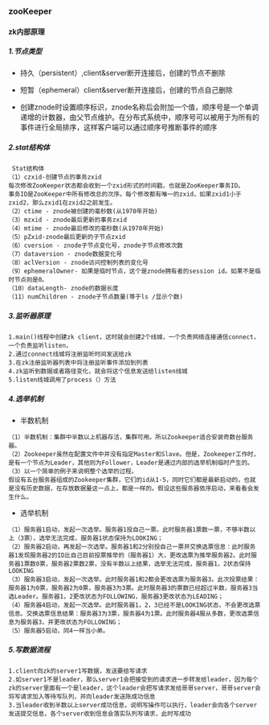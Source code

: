 ### zooKeeper

#### zk内部原理

##### 1.节点类型

* 持久（persistent）,client&server断开连接后，创建的节点不删除
* 短暂（ephemeral）client&server断开连接后，创建的节点自己删除

* 创建znode时设置顺序标识，znode名称后会附加一个值，顺序号是一个单调递增的计数器，由父节点维护。在分布式系统中，顺序号可以被用于为所有的事件进行全局排序，这样客户端可以通过顺序号推断事件的顺序

##### 2.stat结构体

```
 Stat结构体
（1）czxid-创建节点的事务zxid
每次修改ZooKeeper状态都会收到一个zxid形式的时间戳，也就是ZooKeeper事务ID。
事务ID是ZooKeeper中所有修改总的次序。每个修改都有唯一的zxid，如果zxid1小于zxid2，那么zxid1在zxid2之前发生。
（2）ctime - znode被创建的毫秒数(从1970年开始)
（3）mzxid - znode最后更新的事务zxid
（4）mtime - znode最后修改的毫秒数(从1970年开始)
（5）pZxid-znode最后更新的子节点zxid
（6）cversion - znode子节点变化号，znode子节点修改次数
（7）dataversion - znode数据变化号
（8）aclVersion - znode访问控制列表的变化号
（9）ephemeralOwner- 如果是临时节点，这个是znode拥有者的session id。如果不是临时节点则是0。
（10）dataLength- znode的数据长度
（11）numChildren - znode子节点数量(等于ls /显示个数)

```

##### 3.监听器原理

```
1.main()线程中创建zk client，这时就会创建2个线城，一个负责网络连接通信connect，一个负责监听listen，
2.通过connect线城将注册监听时间发送给zk
3.在zk注册监听器列表中将注册监听事件添加到列表
4.zk监听到数据或者路径变化，就会将这个信息发送给listen线城
5.listen线城调用了process（）方法
```

##### 4.选举机制

* 半数机制

```
（1）半数机制：集群中半数以上机器存活，集群可用。所以Zookeeper适合安装奇数台服务器。
（2）Zookeeper虽然在配置文件中并没有指定Master和Slave。但是，Zookeeper工作时，是有一个节点为Leader，其他则为Follower，Leader是通过内部的选举机制临时产生的。
（3）以一个简单的例子来说明整个选举的过程。
假设有五台服务器组成的Zookeeper集群，它们的id从1-5，同时它们都是最新启动的，也就是没有历史数据，在存放数据量这一点上，都是一样的。假设这些服务器依序启动，来看看会发生什么。

```

* 选举机制

```
（1）服务器1启动，发起一次选举。服务器1投自己一票。此时服务器1票数一票，不够半数以上（3票），选举无法完成，服务器1状态保持为LOOKING；
（2）服务器2启动，再发起一次选举。服务器1和2分别投自己一票并交换选票信息：此时服务器1发现服务器2的ID比自己目前投票推举的（服务器1）大，更改选票为推举服务器2。此时服务器1票数0票，服务器2票数2票，没有半数以上结果，选举无法完成，服务器1，2状态保持LOOKING
（3）服务器3启动，发起一次选举。此时服务器1和2都会更改选票为服务器3。此次投票结果：服务器1为0票，服务器2为0票，服务器3为3票。此时服务器3的票数已经超过半数，服务器3当选Leader。服务器1，2更改状态为FOLLOWING，服务器3更改状态为LEADING；
（4）服务器4启动，发起一次选举。此时服务器1，2，3已经不是LOOKING状态，不会更改选票信息。交换选票信息结果：服务器3为3票，服务器4为1票。此时服务器4服从多数，更改选票信息为服务器3，并更改状态为FOLLOWING；
（5）服务器5启动，同4一样当小弟。

```

##### 5.写数据流程

```
1.client向zk的server1写数据，发送要给写请求
2.如server1不是leader，那么server1会把接受到的请求进一步转发给leader，因为每个zk的server里面有一个是leader，这个leader会把写请求发给哥哥server，哥哥server会将写请求加入等待写队列，并向leader发送陈成功信息
3.当leader收到半数以上server成功信息，说明写操作可以执行，leader会向各个server发送提交信息，各个server收到信息会落实队列写请求，此时写成功
```

